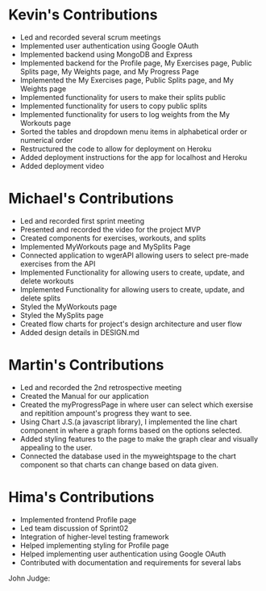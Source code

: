 # Kevin's Contributions

* Led and recorded several scrum meetings
* Implemented user authentication using Google OAuth
* Implemented backend using MongoDB and Express
* Implemented backend for the Profile page, My Exercises page, Public Splits page, My Weights page, and My Progress Page
* Implemented the My Exercises page, Public Splits page, and My Weights page
* Implemented functionality for users to make their splits public
* Implemented functionality for users to copy public splits
* Implemented functionality for users to log weights from the My Workouts page
* Sorted the tables and dropdown menu items in alphabetical order or numerical order
* Restructured the code to allow for deployment on Heroku
* Added deployment instructions for the app for localhost and Heroku
* Added deployment video

# Michael's Contributions

* Led and recorded first sprint meeting
* Presented and recorded the video for the project MVP
* Created components for exercises, workouts, and splits
* Implemented MyWorkouts page and MySplits Page
* Connected application to wgerAPI allowing users to select pre-made exercises from the API
* Implemented Functionality for allowing users to create, update, and delete workouts
* Implemented Functionality for allowing users to create, update, and delete splits
* Styled the MyWorkouts page
* Styled the MySplits page
* Created flow charts for project's design architecture and user flow
* Added design details in DESIGN.md


# Martin's Contributions

* Led and recorded the 2nd retrospective meeting
* Created the Manual for our application
* Created the myProgressPage in where user can select which exersise and repitition ampount's progress they want to see.
* Using Chart J.S.(a javascript library), I implemented the line chart component in where a graph forms based on the options selected.
* Added styling features to the page to make the graph clear and visually appealing to the user.
* Connected the database used in the myweightspage to the chart component so that charts can change based on data given.


# Hima's Contributions

* Implemented frontend Profile page
* Led team discussion of Sprint02
* Integration of higher-level testing framework
* Helped implementing styling for Profile page
* Helped implementing user authentication using Google OAuth
* Contributed with documentation and requirements for several labs


John Judge:
